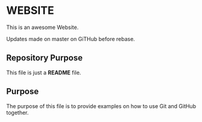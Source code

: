 # WEBSITE
This is an awesome Website.

Updates made on master on GiTHub before rebase.

## Repository Purpose

This file is just a __README__ file.

## Purpose
The purpose of this file is to provide examples
on how to use Git and GitHub together.